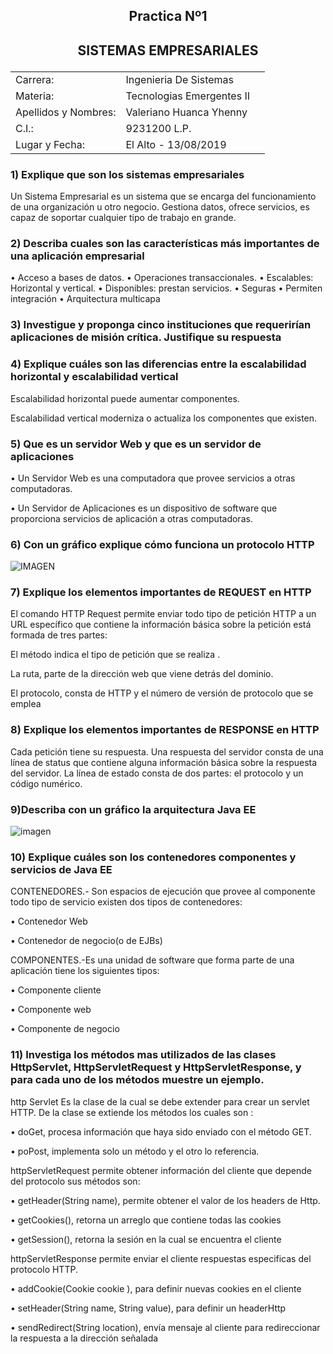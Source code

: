 ## <p align = "center"> Practica Nº1 </p>
## <p align = "center"> SISTEMAS EMPRESARIALES </p>
||||
|----------|-------------|-----------|
|Carrera:| Ingenieria De Sistemas|
|Materia:| Tecnologias Emergentes II|
|Apellidos y Nombres:|Valeriano Huanca Yhenny|
|C.I.:| 9231200 L.P.|
|Lugar y Fecha:| El Alto - 13/08/2019|
### 1)	Explique que son los sistemas empresariales 
Un Sistema Empresarial es un sistema que se encarga del funcionamiento de una organización u otro negocio. Gestiona datos, ofrece servicios, es capaz de soportar cualquier tipo de trabajo en grande.



### 2)	Describa cuales son las características más importantes de una aplicación empresarial
•	Acceso a bases de datos.
•	Operaciones transaccionales.
•	Escalables: Horizontal y vertical.
•	Disponibles: prestan servicios.
•	Seguras 
•	Permiten integración 
•	Arquitectura multicapa
###  3)	Investigue y proponga cinco instituciones que requerirían aplicaciones de misión crítica. Justifique su respuesta
### 4)	Explique cuáles son las diferencias entre la escalabilidad horizontal y escalabilidad vertical
Escalabilidad horizontal puede aumentar componentes. 

 Escalabilidad vertical moderniza o actualiza los componentes que existen.
 ### 5)	Que es un servidor Web y que es un servidor de aplicaciones
  •	Un Servidor Web es una computadora que provee servicios a otras computadoras.

   •	Un Servidor de Aplicaciones es un dispositivo de software que proporciona servicios de aplicación a otras computadoras.
### 6)	Con un gráfico explique cómo funciona un protocolo HTTP
![IMAGEN](http://2.bp.blogspot.com/_jUCZth_DkjU/TID-jK9rWcI/AAAAAAAAAAQ/3JNIssF_KeQ/s1600/protocolo.png)
### 7)	Explique los elementos importantes de REQUEST en HTTP
El comando HTTP Request permite enviar todo tipo de petición  HTTP a un URL específico que contiene la información básica sobre la petición está formada de tres partes:

 El método indica el tipo de petición que se realiza .

 La ruta, parte de la dirección web que viene detrás del dominio.

 El protocolo, consta de HTTP y el número de versión de protocolo que se emplea
### 8)	Explique los elementos importantes de RESPONSE en HTTP
 Cada petición tiene su respuesta. Una respuesta del servidor consta de una línea de status que contiene alguna información básica sobre la respuesta del servidor. La línea de estado consta de dos partes: el protocolo y un código numérico. 
###  9)Describa con un gráfico la arquitectura Java EE
![imagen](https://image.slidesharecdn.com/jatunandjavaee-110905104600-phpapp02/95/desarrollo-de-aplicaciones-empresariales-con-java-ee-4-728.jpg?cb=1316098712)
### 10)	Explique cuáles son los contenedores componentes y servicios de Java EE
CONTENEDORES.- Son espacios de ejecución que provee al componente todo tipo de servicio existen dos tipos de contenedores:

 •	Contenedor Web
 
 •	Contenedor de negocio(o de EJBs)

 COMPONENTES.-Es una unidad de software que forma parte de una aplicación tiene los siguientes tipos:
  
  •	Componente cliente
  
   •	Componente web
   
   •	Componente de negocio
   
### 11)	Investiga los métodos mas utilizados de las clases HttpServlet, HttpServletRequest  y HttpServletResponse, y para cada uno de los métodos muestre un ejemplo.
http Servlet Es la clase de la cual se debe extender para crear un servlet HTTP. De la clase se extiende los métodos los cuales son :

 •	doGet, procesa información que haya sido enviado con el método GET.
 
 •	poPost, implementa solo un método y el otro lo referencia.

httpServletRequest permite obtener información del cliente que depende del protocolo sus métodos son:

 •	getHeader(String name), permite obtener el valor de los headers de Http.
 
•	getCookies(), retorna un arreglo que contiene todas las cookies  

•	getSession(), retorna la sesión en la cual se encuentra el cliente

httpServletResponse permite enviar el cliente respuestas especificas del protocolo HTTP.

•	addCookie(Cookie cookie ), para definir nuevas cookies en el cliente

•	setHeader(String name, String value), para definir un headerHttp

•	sendRedirect(String location), envía mensaje al cliente para redireccionar la respuesta a la dirección señalada
